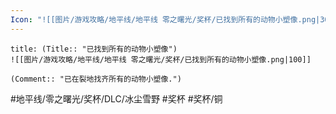```yaml
---
Icon: "![[图片/游戏攻略/地平线/地平线 零之曙光/奖杯/已找到所有的动物小塑像.png|30]]"
---
```

```ad-common-bronze-trophy
title: (Title:: "已找到所有的动物小塑像")
![[图片/游戏攻略/地平线/地平线 零之曙光/奖杯/已找到所有的动物小塑像.png|100]]

(Comment:: "已在裂地找齐所有的动物小塑像.")
```

#地平线/零之曙光/奖杯/DLC/冰尘雪野 #奖杯 #奖杯/铜
